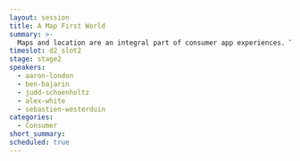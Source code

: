 ```yaml
---
layout: session
title: A Map First World
summary: >-
  Maps and location are an integral part of consumer app experiences. Today’s consumers often need to know where something is, before they even need to know what it is. Location serves as the backbone for information displayed to the user, and a map-first UI can be more relevant than a list or text-first UI in many cases. In this session, we’ll deconstruct popular consumer apps to understand how they are integrating maps and location into their experiences to better engage their users.
timeslot: d2_slot2
stage: stage2
speakers:
  - aaron-london
  - ben-bajarin
  - judd-schoenholtz
  - alex-white
  - sebastien-westerduin
categories:
  - Consumer
short_summary:
scheduled: true
---
```


